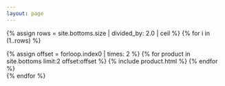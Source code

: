 ```yaml
---
layout: page
---
```

{% assign rows = site.bottoms.size | divided_by: 2.0 | ceil %}
{% for i in (1..rows) %}
  <div class="row">
  {% assign offset = forloop.index0 | times: 2 %}
  {% for product in site.bottoms limit:2 offset:offset %}
    {% include product.html %}
  {% endfor %}
  </div>
{% endfor %}

